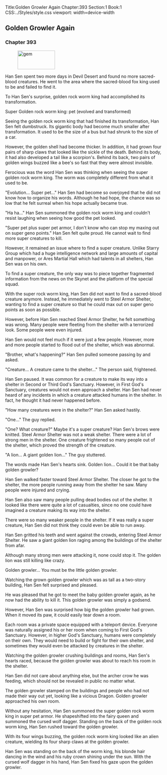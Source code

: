 Title:Golden Growler Again 
Chapter:393 
Section:1 
Book:1 
CSS:../Styles/style.css 
viewport: width=device-width
  
## Golden Growler Again
### Chapter 393 
<figure>
	<img src="../Images/gem.gif" alt="gem" id="gem" width="120" height="60" />
</figure>
  

  
  Han Sen spent two more days in Devil Desert and found no more sacred-blood creatures. He went to the area where the sacred-blood fox king used to be and failed to find it.

To Han Sen's surprise, golden rock worm king had accomplished its transformation.

Super Golden rock worm king: pet (evolved and transformed)

Seeing the golden rock worm king that had finished its transformation, Han Sen felt dumbstruck. Its gigantic body had become much smaller after transformation. It used to be the size of a bus but had shrunk to the size of a car.

However, the golden shell had become thicker. In addition, it had grown four pairs of sharp claws that looked like the sickle of the death. Behind its body, it had also developed a tail like a scorpion's. Behind its back, two pairs of golden wings buzzed like a bee's so fast that they were almost invisible.

Ferocious was the word Han Sen was thinking when seeing the super golden rock worm king. The worm was completely different from what it used to be.

"Evolution… Super pet…" Han Sen had become so overjoyed that he did not know how to organize his words. Although he had hope, the chance was so low that he felt surreal when his hope actually became true.

"Ha ha…" Han Sen summoned the golden rock worm king and couldn't resist laughing when seeing how good the pet looked.

"Super pet plus super pet armor, I don't know who can stop my maxing out on super geno points." Han Sen felt quite proud. He cannot wait to find more super creatures to kill.

However, it remained an issue where to find a super creature. Unlike Starry Group which had a huge intelligence network and large amounts of capital and manpower, or Ares Martial Hall which had talents in all shelters, Han Sen was on his own.

To find a super creature, the only way was to piece together fragmented information from the news on the Skynet and the platform of the special squad.

With the super rock worm king, Han Sen did not want to find a sacred-blood creature anymore. Instead, he immediately went to Steel Armor Shelter, wanting to find a super creature so that he could max out on super geno points as soon as possible.

However, before Han Sen reached Steel Armor Shelter, he felt something was wrong. Many people were fleeting from the shelter with a terrorized look. Some people were even injured.

Han Sen would not feel much if it were just a few people. However, more and more people started to flood out of the shelter, which was abnormal.

"Brother, what's happening?" Han Sen pulled someone passing by and asked.

"Creature… A creature came to the shelter…" The person said, frightened.

Han Sen paused. It was common for a creature to make its way into a shelter in Second or Third God's Sanctuary. However, in First God's Sanctuary, creatures would not even approach a shelter. Han Sen had never heard of any incidents in which a creature attacked humans in the shelter. In fact, he thought it had never happened before.

"How many creatures were in the shelter?" Han Sen asked hastily.

"One…" The guy replied.

"One? What creature?" Maybe it's a super creature? Han Sen's brows were knitted. Steel Armor Shelter was not a weak shelter. There were a lot of strong men in the shelter. One creature frightened so many people out of the shelter, which proved the strength of the creature.

"A lion… A giant golden lion…" The guy stuttered.

The words made Han Sen's hearts sink. Golden lion… Could it be that baby golden growler?

Han Sen walked faster toward Steel Armor Shelter. The closer he got to the shelter, the more people running away from the shelter he saw. Many people were injured and crying.

Han Sen also saw many people pulling dead bodies out of the shelter. It looked like there were quite a lot of casualties, since no one could have imagined a creature making its way into the shelter.

There were so many weaker people in the shelter. If it was really a super creature, Han Sen did not think they could even be able to run away.

Han Sen gritted his teeth and went against the crowds, entering Steel Armor Shelter. He saw a giant golden lion raging among the buildings of the shelter from afar.

Although many strong men were attacking it, none could stop it. The golden lion was still killing like crazy.

Golden growler… You must be the little golden growler.

Watching the grown golden growler which was as tall as a two-story building, Han Sen felt surprised and pleased.

He was pleased that he got to meet the baby golden growler again, as he now had the ability to kill it. This golden growler was simply a godsend.

However, Han Sen was surprised how big the golden growler had grown. When it moved its paw, it could easily tear down a room.

Each room was a private space equipped with a teleport device. Everyone was naturally assigned his or her room when coming to First God's Sanctuary. However, in higher God's Sanctuary, humans were completely on their own. They would need to build or fight for their own shelter, and sometimes they would even be attacked by creatures in the shelter.

Watching the golden growler crushing buildings and rooms, Han Sen's hearts raced, because the golden growler was about to reach his room in the shelter.

Han Sen did not care about anything else, but the archer crow he was feeding, which should not be revealed in public no matter what.

The golden growler stamped on the buildings and people who had not made their way out yet, looking like a vicious Dragon. Golden growler approached his own room.

Without any hesitation, Han Sen summoned the super golden rock worm king in super pet armor. He shapeshifted into the fairy queen and summoned the cursed wolf dagger. Standing on the back of the golden rock worm king, Han Sen rushed toward the golden growler.

With its four wings buzzing, the golden rock worm king looked like an alien creature, wielding its four sharp claws at the golden growler.

Han Sen was standing on the back of the worm king, his blonde hair dancing in the wind and his ruby crown shining under the sun. With the cursed wolf dagger in his hand, Han Sen fixed his gaze upon the golden growler.
